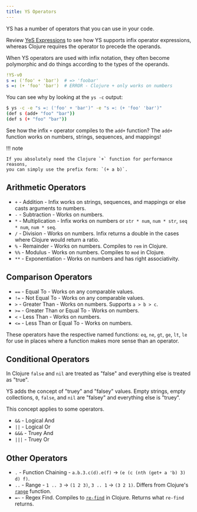```yaml
---
title: YS Operators
---
```


YS has a number of operators that you can use in your code.

Review [YeS Expressions](yes.md) to see how YS supports infix operator
expressions, whereas Clojure requires the operator to precede the operands.

When YS operators are used with infix notation, they often become
polymorphic and do things according to the types of the operands.


```yaml
!YS-v0
s =: ('foo' + 'bar')  # => 'foobar'
s =: (+ 'foo' 'bar')  # ERROR - Clojure + only works on numbers
```

You can see why by looking at the `ys -c` output:

```sh
$ ys -c -e "s =: ('foo' + 'bar')" -e "s =: (+ 'foo' 'bar')"
(def s (add+ "foo" "bar"))
(def s (+ "foo" "bar"))
```

See how the infix `+` operator compiles to the `add+` function?
The `add+` function works on numbers, strings, sequences, and mappings!

!!! note

    If you absolutely need the Clojure `+` function for performance reasons,
    you can simply use the prefix form: `(+ a b)`.


## Arithmetic Operators

* `+` - Addition - Infix works on strings, sequences, and mappings or else casts
  arguments to numbers.
* `-` - Subtraction - Works on numbers.
* `*` - Multiplication - Infix works on numbers or `str * num`, `num * str`,
  `seq * num`, `num * seq`.
* `/` - Division - Works on numbers. Infix returns a double in the cases where
  Clojure would return a ratio.
* `%` - Remainder - Works on numbers. Compiles to `rem` in Clojure.
* `%%` - Modulus - Works on numbers. Compiles to `mod` in Clojure.
* `**` - Exponentiation - Works on numbers and has right associativity.


## Comparison Operators

* `==` - Equal To - Works on any comparable values.
* `!=` - Not Equal To - Works on any comparable values.
* `>` - Greater Than - Works on numbers. Supports `a > b > c`.
* `>=` - Greater Than or Equal To - Works on numbers.
* `<` - Less Than - Works on numbers.
* `<=` - Less Than or Equal To - Works on numbers.

These operators have the respective named functions: `eq`, `ne`, `gt`, `ge`,
`lt`, `le` for use in places where a function makes more sense than an operator.


## Conditional Operators

In Clojure `false` and `nil` are treated as "false" and everything else is
treated as "true".

YS adds the concept of "truey" and "falsey" values.
Empty strings, empty collections, `0`, `false`, and `nil` are "falsey" and
everything else is "truey".

This concept applies to some operators.

* `&&` - Logical And
* `||` - Logical Or
* `&&&` - Truey And
* `|||` - Truey Or


## Other Operators

* `.` - Function Chaining -
  `a.b.3.c(d).e(f)` -> `(e (c (nth (get+ a 'b) 3) d) f)`.
* `..` - Range - `1 .. 3` -> `(1 2 3)`, `3 .. 1` -> `(3 2 1)`.
  Differs from Clojure's [`range`](https://clojuredocs.org/clojure.core/range)
  function.
* `=~` - Regex Find. Compiles to [`re-find`](
  https://clojuredocs.org/clojure.core/re-find) in Clojure.
  Returns what `re-find` returns.
